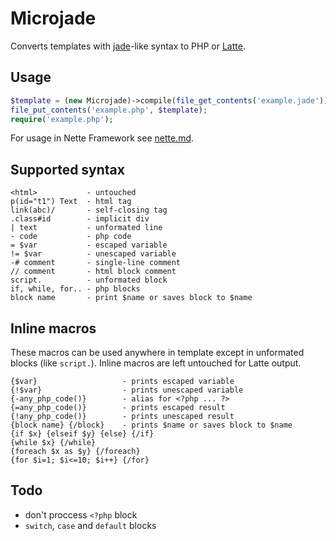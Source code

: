 # Microjade

Converts templates with [jade][]-like syntax to PHP or [Latte][].

[jade]: https://github.com/visionmedia/jade
[latte]: https://github.com/nette/latte


## Usage

```php
$template = (new Microjade)->compile(file_get_contents('example.jade'));
file_put_contents('example.php', $template);
require('example.php');
```
For usage in Nette Framework see [nette.md](nette.md).


## Supported syntax

    <html>           - untouched
    p(id="t1") Text  - html tag
    link(abc)/       - self-closing tag
    .class#id        - implicit div
    | text           - unformated line
    - code           - php code
    = $var           - escaped variable
    != $var          - unescaped variable
    -# comment       - single-line comment
    // comment       - html block comment
    script.          - unformated block
    if, while, for.. - php blocks
    block name       - print $name or saves block to $name


## Inline macros

These macros can be used anywhere in template except in unformated blocks (like `script.`).
Inline macros are left untouched for Latte output.

    {$var}                   - prints escaped variable
    {!$var}                  - prints unescaped variable
    {-any_php_code()}        - alias for <?php ... ?>
    {=any_php_code()}        - prints escaped result
    {!any_php_code()}        - prints unescaped result
    {block name} {/block}    - prints $name or saves block to $name
    {if $x} {elseif $y} {else} {/if}
    {while $x} {/while}
    {foreach $x as $y} {/foreach}
    {for $i=1; $i<=10; $i++} {/for}


## Todo

- don't proccess `<?php` block
- `switch`, `case` and `default` blocks

